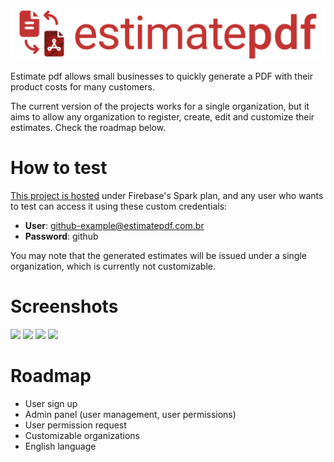 ![Estimate PDF](https://github.com/nclwgn/estimate-pdf/blob/develop/public/assets/images/Logo.png)

Estimate pdf allows small businesses to quickly generate a PDF with their product costs for many customers.

The current version of the projects works for a single organization, but it aims to allow any organization to register, create, edit and customize their estimates. Check the roadmap below.

# How to test

[This project is hosted](https://estimate-pdf.web.app/home) under Firebase's Spark plan, and any user who wants to test can access it using these custom credentials:

- **User**: github-example@estimatepdf.com.br
- **Password**: github


You may note that the generated estimates will be issued under a single organization, which is currently not customizable.

# Screenshots

<img src="https://i.imgur.com/mVLEft7.png" width="25%">  <img src="https://i.imgur.com/6nn2PBi.png" width="25%">
<img src="https://i.imgur.com/cVz8BnU.png" width="25%">
<img src="https://i.imgur.com/gz0kK5i.png" width="25%">

# Roadmap

- User sign up
- Admin panel (user management, user permissions)
- User permission request
- Customizable organizations
- English language
